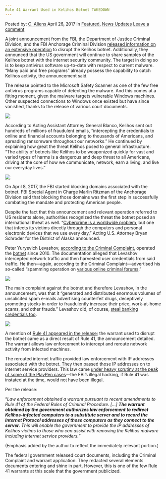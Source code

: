 ```yaml
---
Rule 41 Warrant Used in Kelihos Botnet TAKEDOWN
---
```

<article class="post-listing post-19399 post type-post status-publish format-standard has-post-thumbnail hentry category-deepdot-news category-news-updates tag-3910 tag-botnet tag-kelihos tag-rule tag-takedown tag-warrant">
    <div class="post-inner">
    <p class="post-meta">
    <span>Posted by: <a href="https://www.deepdotweb.com/author/caliens/" title="">C. Aliens </a></span>
    <span>April 26, 2017</span>
    <span>in <a href="https://www.deepdotweb.com/category/deepdot-news/" rel="category tag">Featured</a>, <a href="https://www.deepdotweb.com/category/news-updates/" rel="category tag">News Updates</a></span>
    <span><a href="https://www.deepdotweb.com/2017/04/26/rule-41-warrant-used-kelihos-botnet-takedown/#respond">Leave a comment</a></span>
    </p>
    <div class="clear"></div>
    <div class="entry">
    <p>A joint announcement from the FBI, the Department of Justice Criminal Division, and the FBI Anchorage Criminal Division <a href="https://www.justice.gov/opa/pr/justice-department-announces-actions-dismantle-kelihos-botnet-0">released information on an extensive operation</a> to disrupt the Kelihos botnet. Additionally, they announced that the US government will continue to share samples of the Kelihos botnet with the internet security community. The target in doing so is to keep antivirus software up-to-date with respect to current malware. “Many paid and free programs” already possess the capability to catch Kelihos activity, the announcement said.</p>
    <p>The release pointed to the Microsoft Safety Scanner as one of the few free antivirus programs capable of detecting the malware. And this comes at a fitting moment, given the malware targets vulnerable Windows machines. Other suspected connections to Windows once existed but have since vanished, thanks to the release of various court documents.</p>
    <p><img class="wp-image-19407 aligncenter" src="https://www.deepdotweb.com/wp-content/uploads/2017/04/word-image-41.jpeg" srcset="https://www.deepdotweb.com/wp-content/uploads/2017/04/word-image-41.jpeg 700w, https://www.deepdotweb.com/wp-content/uploads/2017/04/word-image-41-300x187.jpeg 300w" sizes="(max-width: 700px) 100vw, 700px" /></p>
    <p>According to Acting Assistant Attorney General Blanco, Kelihos sent out hundreds of millions of fraudulent emails, “intercepting the credentials to online and financial accounts belonging to thousands of Americans, and spreading ransomware throughout our networks.” He continued by explaining how great the threat Kelihos posed to general infrastructure. “The ability of botnets like Kelihos to be weaponized quickly for vast and varied types of harms is a dangerous and deep threat to all Americans, driving at the core of how we communicate, network, earn a living, and live our everyday lives.”</p>
    <p><img class="wp-image-19408 aligncenter" src="https://www.deepdotweb.com/wp-content/uploads/2017/04/word-image-101.png" srcset="https://www.deepdotweb.com/wp-content/uploads/2017/04/word-image-101.png 817w, https://www.deepdotweb.com/wp-content/uploads/2017/04/word-image-101-300x184.png 300w" sizes="(max-width: 817px) 100vw, 817px" /></p>
    <p>On April 8, 2017, the FBI started blocking domains associated with the botnet. FBI Special Agent in Charge Marlin Ritzman of the Anchorage Division said that blocking those domains was the first step in successfully combating the mandate and protecting American people.</p>
    <p>Despite the fact that this announcement and relevant operation referred to US residents alone, authorities recognized the threat the botnet posed an international threat as well. “<a href="https://www.deepdotweb.com/tag/cyber/">Cybercrime is a worldwide problem</a>, but one that infects its victims directly through the computers and personal electronic devices that we use every day,” Acting U.S. Attorney Bryan Schroder for the District of Alaska announced.</p>
    <p>Peter Yuryevich Levashov, <a href="https://www.scribd.com/document/344956824/Kelihos-Botnet-Criminal-Complaint">according to the Criminal Complaint</a>, operated the <a href="https://www.deepdotweb.com/?s=Botnet">botnet</a> since 2010. The documentation alleged that Levashov intercepted network traffic and then harvested user credentials from said traffic. He then—again, according to the Criminal Complaint—advertised his so-called “spamming operation on <a href="https://www.deepdotweb.com/marketplace-directory/categories/top-markets/">various online criminal forums</a>.”</p>
    <p><img class="wp-image-19409 aligncenter" src="https://www.deepdotweb.com/wp-content/uploads/2017/04/word-image-102.png" srcset="https://www.deepdotweb.com/wp-content/uploads/2017/04/word-image-102.png 752w, https://www.deepdotweb.com/wp-content/uploads/2017/04/word-image-102-300x116.png 300w" sizes="(max-width: 752px) 100vw, 752px" /></p>
    <p>The main complaint against the botnet and therefore Levashov, in the announcement, was that it “generated and distributed enormous volumes of unsolicited spam e-mails advertising counterfeit drugs, deceptively promoting stocks in order to fraudulently increase their price, work-at-home scams, and other frauds.” Levashov did, of course, <a href="https://www.scribd.com/document/344956461/Kelihos-Botnet-Memorandum-of-Law-in-Support-of-Cause">steal banking credentials too</a>.</p>
    <p><img class="wp-image-19410 aligncenter" src="https://www.deepdotweb.com/wp-content/uploads/2017/04/word-image-103.png" srcset="https://www.deepdotweb.com/wp-content/uploads/2017/04/word-image-103.png 896w, https://www.deepdotweb.com/wp-content/uploads/2017/04/word-image-103-300x90.png 300w" sizes="(max-width: 896px) 100vw, 896px" /></p>
    <p>A mention of <a href="https://www.scribd.com/document/344956625/Kelihos-Botnet-Search-Warrant-Application-and-Affidavit">Rule 41 appeared in the release</a>; the warrant used to disrupt the botnet came as a direct result of Rule 41, the announcement detailed. The warrant allows law enforcement to intercept and reroute network activity from infected machines.</p>
    <p>The rerouted internet traffic provided law enforcement with IP addresses associated with the botnet. They then passed those IP addresses on to internet service providers. This law came <a href="https://www.deepdotweb.com/2016/12/19/department-justice-plans-new-laws-just-like-rule-41-international-cybersecurity/">under heavy scrutiny at the peak of some of the PlayPen cases</a>—the FBI&#8217;s illegal hacking, if Rule 41 was instated at the time, would not have been illegal.</p>
    <p>Per the release:</p>
    <p>“<em>Law enforcement obtained a warrant pursuant to recent amendments to Rule 41 of the Federal Rules of Criminal Procedure. [&#8230;] </em><strong><em>The warrant obtained by the government authorizes law enforcement to redirect Kelihos-infected computers to a substitute server and to record the Internet Protocol addresses of those computers as they connect to the server</em></strong><em>. This will enable the government to provide the IP addresses of Kelihos victims to those who can assist with removing the Kelihos malware including internet service providers.</em>”</p>
    <p>(Emphasis added by the author to reflect the immediately relevant portion.)</p>
    <p>The federal government released court documents, including the Criminal Complaint and warrant application. They redacted several elements documents entering and shine in part. However, this is one of the few Rule 41 warrants at this scale that the government publicized.</p>
    </div>
    <span style="display:none"><a href="https://www.deepdotweb.com/tag/41/" rel="tag">41</a> <a href="https://www.deepdotweb.com/tag/botnet/" rel="tag">botnet</a> <a href="https://www.deepdotweb.com/tag/kelihos/" rel="tag">kelihos</a> <a href="https://www.deepdotweb.com/tag/rule/" rel="tag">rule</a> <a href="https://www.deepdotweb.com/tag/takedown/" rel="tag">takedown</a> <a href="https://www.deepdotweb.com/tag/warrant/" rel="tag">warrant</a></span> <span style="display:none" class="updated">2017-04-26</span>
    <div style="display:none" class="vcard author" itemprop="author" itemscope itemtype="http://schema.org/Person"><strong class="fn" itemprop="name"><a href="https://www.deepdotweb.com/author/caliens/" title="Posts by C. Aliens" rel="author">C. Aliens</a></strong></div>
    </div>
</article>

